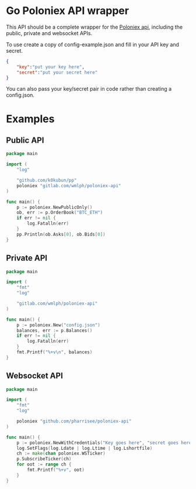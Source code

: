# Go Poloniex API wrapper
This API should be a complete wrapper for the [Poloniex api](https://poloniex.com/support/api/), including the public, private and websocket APIs.

To use create a copy of config-example.json and fill in your API key and secret.

```json
{
    "key":"put your key here",
    "secret":"put your secret here"
}
```

You can also pass your key/secret pair in code rather than creating a config.json.

# Examples

## Public API

```go
package main

import (
	"log"

	"github.com/k0kubun/pp"
	poloniex "gitlab.com/wmlph/poloniex-api"
)

func main() {
	p := poloniex.NewPublicOnly()
	ob, err := p.OrderBook("BTC_ETH")
	if err != nil {
		log.Fatalln(err)
	}
	pp.Println(ob.Asks[0], ob.Bids[0])
}
```

## Private API

```go
package main

import (
	"fmt"
	"log"

	"gitlab.com/wmlph/poloniex-api"
)

func main() {
	p := poloniex.New("config.json")
	balances, err := p.Balances()
	if err != nil {
		log.Fatalln(err)
	}
	fmt.Printf("%+v\n", balances)
}
```

## Websocket API

```go
package main

import (
	"fmt"
	"log"

	poloniex "github.com/pharrisee/poloniex-api"
)

func main() {
	p := poloniex.NewWithCredentials("Key goes here", "secret goes here")
	log.SetFlags(log.Ldate | log.Ltime | log.Lshortfile)
	ch := make(chan poloniex.WSTicker)
	p.SubscribeTicker(ch)
	for oot := range ch {
		fmt.Printf("%+v", oot)
	}
}

```
